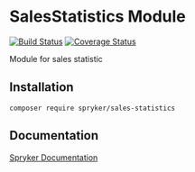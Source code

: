 # SalesStatistics Module
[![Build Status](https://travis-ci.org/spryker/sales-statistics.svg)](https://travis-ci.org/spryker/sales-statistics)
[![Coverage Status](https://coveralls.io/repos/github/spryker/sales-statistics/badge.svg)](https://coveralls.io/github/spryker/sales-statistics)

Module for sales statistic

## Installation

```
composer require spryker/sales-statistics
```

## Documentation

[Spryker Documentation](https://academy.spryker.com/developing_with_spryker/module_guide/modules.html)
